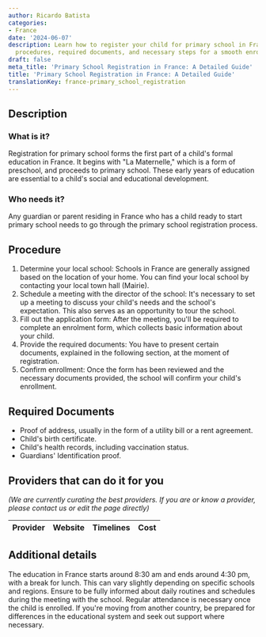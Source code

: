 ```yaml
---
author: Ricardo Batista
categories:
- France
date: '2024-06-07'
description: Learn how to register your child for primary school in France. Find out
  procedures, required documents, and necessary steps for a smooth enrollment process.
draft: false
meta_title: 'Primary School Registration in France: A Detailed Guide'
title: 'Primary School Registration in France: A Detailed Guide'
translationKey: france-primary_school_registration
---
```



## Description
### What is it?
Registration for primary school forms the first part of a child's formal education in France. It begins with "La Maternelle," which is a form of preschool, and proceeds to primary school. These early years of education are essential to a child's social and educational development.

### Who needs it?
Any guardian or parent residing in France who has a child ready to start primary school needs to go through the primary school registration process.

## Procedure
1. Determine your local school: Schools in France are generally assigned based on the location of your home. You can find your local school by contacting your local town hall (Mairie).
2. Schedule a meeting with the director of the school: It's necessary to set up a meeting to discuss your child's needs and the school's expectation. This also serves as an opportunity to tour the school.
3. Fill out the application form: After the meeting, you'll be required to complete an enrolment form, which collects basic information about your child.
4. Provide the required documents: You have to present certain documents, explained in the following section, at the moment of registration.
5. Confirm enrollment: Once the form has been reviewed and the necessary documents provided, the school will confirm your child's enrollment.

## Required Documents
- Proof of address, usually in the form of a utility bill or a rent agreement.
- Child's birth certificate.
- Child's health records, including vaccination status.
- Guardians' Identification proof.

## Providers that can do it for you

_(We are currently curating the best providers. If you are or know a provider, please contact us or edit the page directly)_

| Provider        |     Website     |     Timelines    |       Cost      |
| --------------- | --------------- |  :-------------: | :-------------: |

## Additional details
The education in France starts around 8:30 am and ends around 4:30 pm, with a break for lunch. This can vary slightly depending on specific schools and regions. Ensure to be fully informed about daily routines and schedules during the meeting with the school. Regular attendance is necessary once the child is enrolled. If you're moving from another country, be prepared for differences in the educational system and seek out support where necessary.